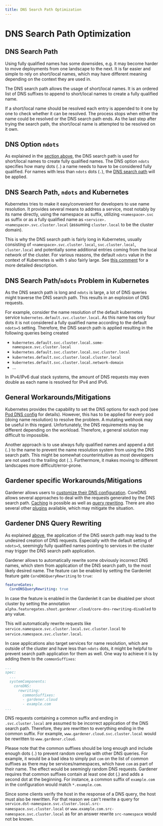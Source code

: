 ```yaml
---
title: DNS Search Path Optimization
---
```


# DNS Search Path Optimization

## DNS Search Path

Using fully qualified names has some downsides, e.g. it may become harder to move deployments from one landscape to the
next. It is far easier and simple to rely on short/local names, which may have different meaning depending on the context
they are used in.

The DNS search path allows the usage of short/local names. It is an ordered list of DNS suffixes to append to short/local
names to create a fully qualified name.

If a short/local name should be resolved each entry is appended to it one by one to check whether it can be resolved. The
process stops when either the name could be resolved or the DNS search path ends. As the last step after trying the search
path, the short/local name is attempted to be resolved on it own.

## DNS Option `ndots`

As explained in the [section above](#dns-search-path), the DNS search path is used for short/local names to create fully
qualified names. The DNS option `ndots` specifies how many dots (`.`) a name needs to have to be considered fully qualified.
For names with less than `ndots` dots (`.`), the [DNS search path](#dns-search-path) will be applied.

## DNS Search Path, `ndots` and Kubernetes

Kubernetes tries to make it easy/convenient for developers to use name resolution. It provides several means to address a
service, most notably by its name directly, using the namespace as suffix, utilizing `<namespace>.svc` as suffix or as a
fully qualified name as `<service>.<namespace>.svc.cluster.local` (assuming `cluster.local` to be the cluster domain).

This is why the DNS search path is fairly long in Kubernetes, usually consisting of `<namespace>.svc.cluster.local`,
`svc.cluster.local`, `cluster.local` and potentially some additional entries coming from the local network of the cluster.
For various reasons, the default `ndots` value in the context of Kubernetes is with `5` also fairly large. See
[this comment](https://github.com/kubernetes/kubernetes/issues/33554#issuecomment-266251056) for a more detailed description.

## DNS Search Path/`ndots` Problem in Kubernetes

As the DNS search path is long and `ndots` is large, a lot of DNS queries might traverse the DNS search path. This results
in an explosion of DNS requests.

For example, consider the name resolution of the default kubernetes service `kubernetes.default.svc.cluster.local`. As this
name has only four dots it is not considered a fully qualified name according to the default `ndots=5` setting. Therefore,
the DNS search path is applied resulting in the following queries being created
 - `kubernetes.default.svc.cluster.local.some-namespace.svc.cluster.local`
 - `kubernetes.default.svc.cluster.local.svc.cluster.local`
 - `kubernetes.default.svc.cluster.local.cluster.local`
 - `kubernetes.default.svc.cluster.local.network-domain`
 - ...

In IPv4/IPv6 dual stack systems, the amount of DNS requests may even double as each name is resolved for IPv4 and IPv6.

## General Workarounds/Mitigations

Kubernetes provides the capability to set the DNS options for each pod (see
[Pod DNS config](https://kubernetes.io/docs/concepts/services-networking/dns-pod-service/#pod-dns-config) for details).
However, this has to be applied for every pod (doing name resolution) to resolve the problem. A mutating webhook may be
useful in this regard. Unfortunately, the DNS requirements may be different depending on the workload. Therefore, a general
solution may difficult to impossible.

Another approach is to use always fully qualified names and append a dot (`.`) to the name to prevent the name resolution
system from using the DNS search path. This might be somewhat counterintuitive as most developers are not used to the
trailing dot (`.`). Furthermore, it makes moving to different landscapes more difficult/error-prone.

## Gardener specific Workarounds/Mitigations

Gardener allows users to [customize their DNS configuration](custom-dns-config.md). CoreDNS allows several approaches to deal with
the requests generated by the DNS search path. [Caching](https://coredns.io/plugins/cache/) is possible as well as
[query rewriting](https://coredns.io/plugins/rewrite/). There are also several other [plugins](https://coredns.io/plugins/)
available, which may mitigate the situation.

## Gardener DNS Query Rewriting

As explained [above](#dns-search-path-ndots-and-kubernetes), the application of the DNS search path may lead to the undesired
creation of DNS requests. Especially with the default setting of `ndots=5`, seemingly fully qualified names pointing to
services in the cluster may trigger the DNS search path application.

Gardener allows to automatically rewrite some obviously incorrect DNS names, which stem from application of the DNS search
path, to the most likely desired name. The feature can be enabled by setting the Gardenlet feature gate `CoreDNSQueryRewriting` to `true`:

```yaml
featureGates:
  CoreDNSQueryRewriting: true
``` 

In case the feature is enabled in the Gardenlet it can be disabled per shoot cluster by setting the annotation
`alpha.featuregates.shoot.gardener.cloud/core-dns-rewriting-disabled` to any value.

This will automatically rewrite requests like `service.namespace.svc.cluster.local.svc.cluster.local` to
`service.namespace.svc.cluster.local`.

In case applications also target services for name resolution, which are outside of the cluster and have less than `ndots` dots,
it might be helpful to prevent search path application for them as well. One way to achieve it is by adding them to the
`commonSuffixes`:

```yaml
...
spec:
  ...
  systemComponents:
    coreDNS:
      rewriting:
        commonSuffixes:
        - gardener.cloud
        - example.com
...
```

DNS requests containing a common suffix and ending in `.svc.cluster.local` are assumed to be incorrect application of the DNS
search path. Therefore, they are rewritten to everything ending in the common suffix. For example, `www.gardener.cloud.svc.cluster.local`
would be rewritten to `www.gardener.cloud`.

Please note that the common suffixes should be long enough and include enough dots (`.`) to prevent random overlap with
other DNS queries. For example, it would be a bad idea to simply put `com` on the list of common suffixes as there may be
services/namespaces, which have `com` as part of their name. The effect would be seemingly random DNS requests. Gardener 
requires that common suffixes contain at least one dot (.) and adds a second dot at the beginning. For instance, a common
suffix of `example.com` in the configuration would match `*.example.com`.

Since some clients verify the host in the response of a DNS query, the host must also be rewritten.
For that reason we can't rewrite a query for `service.dst-namespace.svc.cluster.local.src-namespace.svc.cluster.local` or
`www.example.com.src-namespace.svc.cluster.local` as for an answer rewrite `src-namespace` would not be known.

